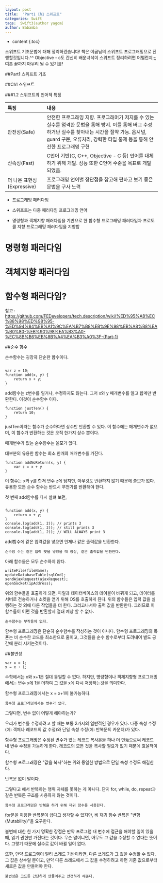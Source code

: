 ```yaml
---
layout: post
title:  "Part1 Ch1 스위프트"
categories: Swift
tags:  Swift3(author yagom) 
author: Babamba
---
```


* content
{:toc}

스위프트 기초문법에 대해 정리하겠습니다! 책은 야곰님의 스위프트 프로그래밍으로 진행할것입니다.^^ Objective - c도 간신히 배운녀석이 스위프트 정리하려면 어떨런지;;; 여튼 끝까지 마무리 될 수 있기를!


##Part1 스위프트 기초

##Ch1 스위프트

###1.2 스위프트의 언어적 특징

| 특징 | 내용 |
|:--|:--|
| 안전성(Safe) | 안전한 프로그래밍 지향. 프로그래머가 저지를 수 있는 실수를 엄격한 문법을 통해 방지. 이를 통해 버그 수정하거난 실수를 찾아내는 시간을 절약 가능. 옵셔널, guard 구문, 오류처리, 강력한 타입 통제 등을 통해 안전한 프로그래밍 구현 |
|신속성(Fast)| C언어 기반(C, C++, Objective - C 등) 언어를 대체하기 위해 개발. 성능 또한 C언어 수준을 목표로 개발되었음. |
|더 나은 표현성(Expressive)| 프로그래밍 언어별 장단점을 참고해 편하고 보기 좋은 문법을 구사 노력 |

 * 프로그래밍 패러다임

  * 스위프트는 다중 패러다임 프로그래밍 언어
  * 명령형과 객체지향 패러다임을 기반으로 한 함수형 프로그래밍 패러다임과 프로토콜 지향 프로그래밍 패러다임을 지향함
  
명령형 패러다임
===

객체지향 패러다임
===

함수형 패러다임?
===

참고 : https://github.com/FEDevelopers/tech.description/wiki/%ED%95%A8%EC%88%98%ED%98%95-%ED%94%84%EB%A1%9C%EA%B7%B8%EB%9E%98%EB%A8%B8%EA%B0%80-%EB%90%98%EA%B3%A0-%EC%8B%B6%EB%8B%A4%EA%B3%A0%3F-(Part-1)

##순수 함수

순수함수는 굉장히 단순한 함수이다.

```

var z = 10;
function add(x, y) {
    return x + y;
}

```
add함수는 z변수를 일거나, 수정하지도 않는다. 그저 x와 y 매개변수를 일고 합계만 반환한다. 이것이 순수함수 이다.

```
function justTen() {
    return 10;
}

```

justTen이라는 함수가 순수하다면 상수만 반환할 수 있다. 
이 함수에는 매개변수가 없으며, 이 함수가 반환하는 것은 오직 한가지 상수 뿐이다.

매개변수가 없는 순수함수는 쓸모가 없다.

대부분의 유용한 함수는 회소 한개의 매개변수를 가진다.

```
function addNoReturn(x, y) {
    var z = x + y
}

```

이 함수는 x와 y를 합쳐 변수 z에 담지만, 아무것도 반환하지  않기 때문에 쓸모가 없다.
유용한 모든 순수 함수는 반드시 무언가를 반환해야 한다.

첫 번째 add함수를 다시 살펴 보면,

```

function add(x, y) {
    return x + y;
}
console.log(add(1, 2)); // prints 3
console.log(add(1, 2)); // still prints 3
console.log(add(1, 2)); // WILL ALWAYS print 3

```

add함수에 같은 입력값을 넣으면 언제나 같은 출력값을 반환한다.

	순수함 수는 같은 입력 밧을 넣었을 때 항상, 같은 출력값을 반환한다.
	
아래 함수들은 모두 순수하지 않다.

```
writeFile(fileName);
updateDatabaseTable(sqlCmd);
sendAjaxRequest(ajaxRequest);
openSocket(ipAddress);

```
위의 함수들을 호출하게 되면, 파일과 데이터베이스의 테이블이 바뀌게 되고, 데이터를 서버로 전송하거나 소켓을 얻기 위해 OS를 호출하게 된다. 위의 함수들은 입력 값을 실행하는 것 외에 다른 작업들을 더 한다. 그리고나서야 출력 값을 반환한다. 그러므로 이 함수들이 어떤 것을 반환할지 절대 예상 할 수 없다.

	순수함수는 부작용이 없다.
	
함수형 프로그래밍은 단순히 순수함수를 작성하는 것이 아니다. 함수형 프로그래밍의 목푠는 비 순수한 코드를 최소한으로 줄이고, 그것들을 순수 함수로부터 도려내여 별도 공간에 분리 시키는것이다.

##불변성

```
var x = 1;
x = x + 1;

```

수학에서는 x와 x+1은 절대 동일할 수 없다.
하지만, 명령형이나 객체지향형 프로그래밍에서는 변수 x에 1을 더하여 그 값을 x에 다시 저장하는것을 의미한다.

함수형 프로그래밍에서는 x = x+1이 불가능하다. 

	함수형 프로그래밍에서는 변수가 없다.

그렇다면, 변수 없이 어떻게 해야하는가?

우리가 변수를 수정하려고 할 때는 보통 2가지의 일반적인 경우가 있다. 다중 속성 수정(예: 객체나 레코드의 값 수정)와 단일 속성 수정(예: 반복문의 카운터)가 있다.

함수형 프로그래밍은 수정된 변수가 있는 레코드 복사본을 하나 더 만듦으로써 레코드 내 변수 수정을 가능하게 한다. 레코드의 모든 것을 복사할 필요가 없기 때문에 효율적이다.

함수형 프로그래밍은 "값을 복사"하는 위와 동일한 방법으로 단일 속성 수정도 해결한다.

반복문 없이 말이다.

 그렇다고 해서 반복하는 행위 자체를 못하는 게 아니다. 단지 for, while, do, repeat과 같은 반복문 구조를 사용하지 않는 것이다.

	함수형 프로그래밍은 반복을 하기 위해 재귀 함수를 사용한다.
	
for문을 이용한 반복문이 쉽다고 생각할 수 있지만, 비 재귀 함수 반복은 "변함(Mutability)"을 요구한다. 

불변에 대한 한 가지 명확한 장점은 만약 프로그램 내 변수에 접근을 해야할 일이 있을 때, 읽기 권한만 가진다는 것이다. 무슨 말이냐면, 아무도 그 값을 수정할 수 없다는 뜻이다. 그렇기 때문에 실수로 값이 바뀔 일이 없다.

또한, 만약 프로그램이 멀티 쓰레드 기반이라면, 다른 쓰레드가 그 값을 수정할 수 없다. 그 값은 상수일 뿐이고, 만약 다른 쓰레드에서 그 값을 수정하려고 하면 기존 값으로부터 새로운 값을 만들어야 한다.

	불변성은 코드를 간단하게 만들어주고 안전하게 해준다.
	



